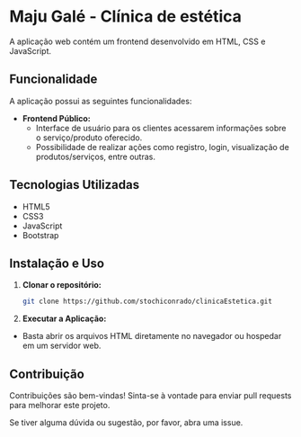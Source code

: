 # Maju Galé - Clínica de estética

A aplicação web contém um frontend desenvolvido em HTML, CSS e JavaScript.

## Funcionalidade

A aplicação possui as seguintes funcionalidades:

- **Frontend Público:**
  - Interface de usuário para os clientes acessarem informações sobre o serviço/produto oferecido.
  - Possibilidade de realizar ações como registro, login, visualização de produtos/serviços, entre outras.

## Tecnologias Utilizadas

 - HTML5
 - CSS3
 - JavaScript
 - Bootstrap

## Instalação e Uso

1. **Clonar o repositório:**
   ```bash
   git clone https://github.com/stochiconrado/clinicaEstetica.git
   ```
2. **Executar a Aplicação:**
- Basta abrir os arquivos HTML diretamente no navegador ou hospedar em um servidor web.
 
## Contribuição

Contribuições são bem-vindas! Sinta-se à vontade para enviar pull requests para melhorar este projeto. 

Se tiver alguma dúvida ou sugestão, por favor, abra uma issue.
